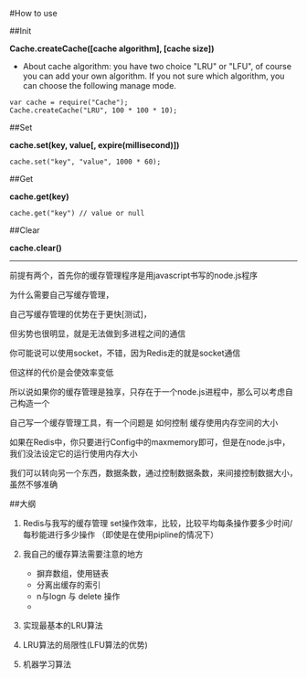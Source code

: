 #How to use

##Init

**Cache.createCache([cache algorithm], [cache size])**

- About cache algorithm: you have two choice "LRU" or "LFU", of course you can add your own algorithm. If you not sure which algorithm, you can choose the following manage mode.

```
var cache = require("Cache");
Cache.createCache("LRU", 100 * 100 * 10);
```

##Set

**cache.set(key, value[, expire(millisecond)])**

```
cache.set("key", "value", 1000 * 60);
```

##Get

**cache.get(key)**

```
cache.get("key") // value or null
```

##Clear

**cache.clear()**

------




前提有两个，首先你的缓存管理程序是用javascript书写的node.js程序

为什么需要自己写缓存管理，

自己写缓存管理的优势在于更快[测试]，

但劣势也很明显，就是无法做到多进程之间的通信

你可能说可以使用socket，不错，因为Redis走的就是socket通信

但这样的代价是会使效率变低

所以说如果你的缓存管理是独享，只存在于一个node.js进程中，那么可以考虑自己构造一个

自己写一个缓存管理工具，有一个问题是 如何控制 缓存使用内存空间的大小

如果在Redis中，你只要进行Config中的maxmemory即可，但是在node.js中，我们没法设定它的运行使用内存大小

我们可以转向另一个东西，数据条数，通过控制数据条数，来间接控制数据大小，虽然不够准确

##大纲


1. Redis与我写的缓存管理 set操作效率，比较，比较平均每条操作要多少时间/每秒能进行多少操作 （即使是在使用pipline的情况下）

2. 我自己的缓存算法需要注意的地方

   - 摒弃数组，使用链表
   - 分离出缓存的索引
   - n与logn 与 delete 操作
   - 
3. 实现最基本的LRU算法

4. LRU算法的局限性(LFU算法的优势)

5. 机器学习算法